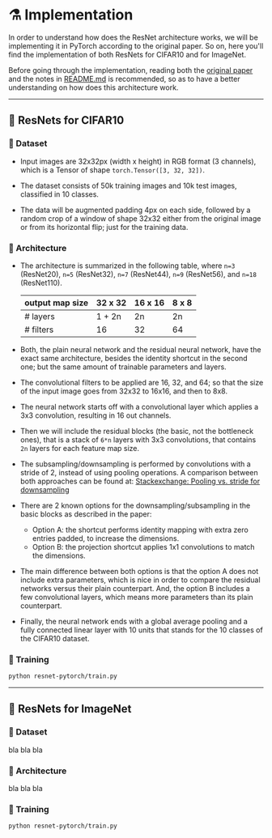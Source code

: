 # :alembic: Implementation

In order to understand how does the ResNet architecture works, we will be implementing it 
in PyTorch according to the original paper. So on, here you'll find the implementation of
both ResNets for CIFAR10 and for ImageNet.

Before going through the implementation, reading both the [original paper](https://arxiv.org/abs/1512.03385) 
and the notes in [README.md](https://github.com/alvarobartt/understanding-resnet/blob/master/README.md) is 
recommended, so as to have a better understanding on how does this architecture work.

---

## :test_tube: ResNets for CIFAR10

### :open_file_folder: Dataset

* Input images are 32x32px (width x height) in RGB format (3 channels), which is a Tensor of shape `torch.Tensor([3, 32, 32])`.

* The dataset consists of 50k training images and 10k test images, classified in 10 classes.

* The data will be augmented padding 4px on each side, followed by a random crop of a window of shape 32x32 either from the 
original image or from its horizontal flip; just for the training data.

### :brain: Architecture

* The architecture is summarized in the following table, where `n=3` (ResNet20), `n=5` (ResNet32), `n=7` (ResNet44), `n=9` (ResNet56), and `n=18` (ResNet110).

  | output map size | 32 x 32 | 16 x 16 | 8 x 8 |
  |-----------------|---------|---------|-------|
  | # layers        | 1 + 2n  | 2n      | 2n    |
  | # filters       | 16      | 32      | 64    |
  
* Both, the plain neural network and the residual neural network, have the exact same architecture, besides
the identity shortcut in the second one; but the same amount of trainable parameters and layers.

* The convolutional filters to be applied are 16, 32, and 64; so that the size of the input image goes 
from 32x32 to 16x16, and then to 8x8.

* The neural network starts off with a convolutional layer which applies a 3x3 convolution, resulting in 
16 out channels.

* Then we will include the residual blocks (the basic, not the bottleneck ones), that is a stack of `6*n`
layers with 3x3 convolutions, that contains `2n` layers for each feature map size.

* The subsampling/downsampling is performed by convolutions with a stride of 2, instead of using pooling operations. 
A comparison between both approaches can be found at: 
[Stackexchange: Pooling vs. stride for downsampling](https://stats.stackexchange.com/questions/387482/pooling-vs-stride-for-downsampling/387522)

* There are 2 known options for the downsampling/subsampling in the basic blocks as described in the paper:
  * Option A: the shortcut performs identity mapping with extra zero entries padded, to increase the dimensions.
  * Option B: the projection shortcut applies 1x1 convolutions to match the dimensions.

* The main difference between both options is that the option A does not include extra parameters, which
is nice in order to compare the residual networks versus their plain counterpart. And, the option B includes a
few convolutional layers, which means more parameters than its plain counterpart.

* Finally, the neural network ends with a global average pooling and a fully connected linear layer with 10 units
that stands for the 10 classes of the CIFAR10 dataset.

### :mechanical_arm: Training

```bash
python resnet-pytorch/train.py
```

---

## :test_tube: ResNets for ImageNet

### :open_file_folder: Dataset

bla bla bla

### :brain: Architecture

bla bla bla

### :mechanical_arm: Training

```bash
python resnet-pytorch/train.py
```
